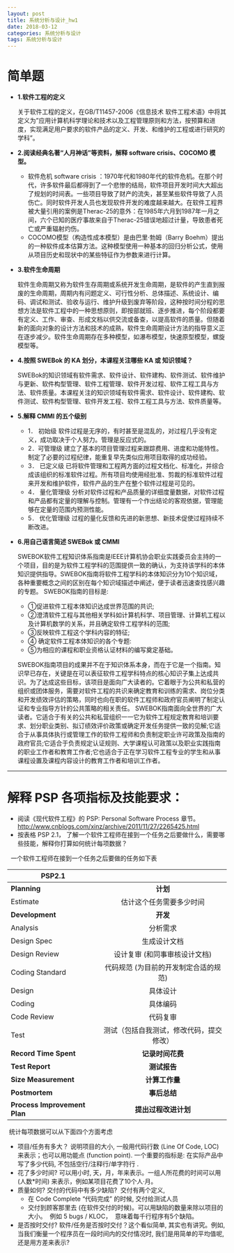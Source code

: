```yaml
---
layout: post
title: 系统分析与设计_hw1
date: 2018-03-12
categories: 系统分析与设计
tags: 系统分析与设计
---
```


# 简单题

*  __1.软件工程的定义__  

   关于软件工程的定义，在GB/T11457-2006《信息技术 软件工程术语》中将其定义为”应用计算机科学理论和技术以及工程管理原则和方法，按预算和进度，实现满足用户要求的软件产品的定义、开发、和维护的工程或进行研究的学科”。

* __2.阅读经典名著“人月神话”等资料，解释 software crisis、COCOMO 模型。__

  * 软件危机 software crisis ：1970年代和1980年代的软件危机。在那个时代，许多软件最后都得到了一个悲惨的结局，软件项目开发时间大大超出了规划的时间表。一些项目导致了财产的流失，甚至某些软件导致了人员伤亡。同时软件开发人员也发现软件开发的难度越来越大。在软件工程界被大量引用的案例是Therac-25的意外：在1985年六月到1987年一月之间，六个已知的医疗事故来自于Therac-25错误地超过计量，导致患者死亡或严重辐射灼伤。
  * COCOMO模型（构造性成本模型）是由巴里·勃姆（Barry Boehm）提出的一种软件成本估算方法。这种模型使用一种基本的回归分析公式，使用从项目历史和现状中的某些特征作为参数来进行计算。

* __3.软件生命周期__ 

   软件生命周期又称为软件生存周期或系统开发生命周期，是软件的产生直到报废的生命周期，周期内有问题定义、可行性分析、总体描述、系统设计、编码、调试和测试、验收与运行、维护升级到废弃等阶段，这种按时间分程的思想方法是软件工程中的一种思想原则，即按部就班、逐步推进，每个阶段都要有定义、工作、审查、形成文档以供交流或备查，以提高软件的质量。但随着新的面向对象的设计方法和技术的成熟，软件生命周期设计方法的指导意义正在逐步减少。软件生命周期存在多种模型，如瀑布模型，快速原型模型，螺旋模型等。

* __4.按照 SWEBok 的 KA 划分，本课程关注哪些 KA 或 知识领域？__ 

  SWEBok的知识领域有软件需求、软件设计、软件建构、软件测试、软件维护与更新、软件构型管理、软件工程管理、软件开发过程、软件工程工具与方法、软件质量。本课程关注的知识领域有软件需求、软件设计、软件建构、软件测试、软件构型管理、软件开发工程、软件工程工具与方法、软件质量等。

* __5.解释 CMMI 的五个级别__
     * 1． 初始级
     软件过程是无序的，有时甚至是混乱的，对过程几乎没有定义，成功取决于个人努力。管理是反应式的。
     * 2．可管理级
     建立了基本的项目管理过程来跟踪费用、进度和功能特性。制定了必要的过程纪律，能重复早先类似应用项目取得的成功经验。
     * 3． 已定义级
     已将软件管理和工程两方面的过程文档化、标准化，并综合成该组织的标准软件过程。所有项目均使用经批准、剪裁的标准软件过程来开发和维护软件，软件产品的生产在整个软件过程是可见的。
     * 4． 量化管理级
     分析对软件过程和产品质量的详细度量数据，对软件过程和产品都有定量的理解与控制。管理有一个作出结论的客观依据，管理能够在定量的范围内预测性能。
     * 5． 优化管理级
      过程的量化反馈和先进的新思想、新技术促使过程持续不断改进。
* __6.用自己语言简述 SWEBok 或 CMMI__ 

   SWEBOK软件工程知识体系指南是IEEE计算机协会职业实践委员会主持的一个项目，目的是为软件工程学科的范围提供一致的确认，为支持该学科的本体知识提供指导。SWEBOK指南将软件工程学科的本体知识分为10个知识域，各种重要概念之间的区别在每个知识域描述中阐述，便于读者迅速查找感兴趣的专题。
    SWEBOK指南的目标是:
    * ①促进软件工程本体知识达成世界范围的共识;
    * ②澄清软件工程与其他相关学科如计算机科学、项目管理、计算机工程以及计算机数学的关系，并且确定软件工程学科的范围;
    * ③反映软件工程这个学科内容的特征;
    * ④ 确定软件工程本体知识的各个专题:
    * ⑤为相应的课程和职业资格认证材料的编写奠定基础。

   SWEBOK指南项目的成果并不在于知识体系本身，而在于它是一个指南。知识早已存在，关键是在可以表征软件工程学科特点的核心知识子集上达成共识。为了达成这些目标，该项目是面向广大读者的。它着眼于为公共和私营的组织或团体服务，需要对软件工程的共识来确定教育和训练的需求、岗位分类和开发绩效评估的策略，同时也向在职的软件工程师和政府官员阐明了制定认证和专业指导方针的公共策略的相关责任。
   SWEBOK指南面向全世界的广大读者。它适合于有关的公共和私营组织一一它为软件工程规定教育和培训要求、划分职业类别、拟订绩效评价政策或确定开发任务提供一致的见解;它适合于从事具体执行或管理工作的软件工程师和负责制定职业许可政策及指南的政府官员;它适合于负责规定认证规则、大学课程认可政策以及职业实践指南的职业工作者和教育工作者;它也适合于正在学习软件工程专业的学生和从事课程设置及课程内容设计的教育工作者和培训工作者。

---
# 解释 PSP 各项指标及技能要求：

* 阅读《现代软件工程》的 PSP: Personal Software Process 章节。 <http://www.cnblogs.com/xinz/archive/2011/11/27/2265425.html>
* 按表格 PSP 2.1， 了解一个软件工程师在接到一个任务之后要做什么，需要哪些技能，解释你打算如何统计每项数据？

    一个软件工程师在接到一个任务之后要做的任务如下表
  
|PSP2.1        |            |
  | ------------- |:-------------:|
  | __Planning__ | __计划__ |
  |   Estimate |   估计这个任务需要多少时间 |
  | __Development__|__开发__|
  |    Analysis | 分析需求 |
  |    Design Spec |  生成设计文档 |
  |    Design Review |  设计复审 (和同事审核设计文档) |
  |    Coding Standard |  代码规范 (为目前的开发制定合适的规范) |
  |    Design |  具体设计 |
  |    Coding |  具体编码 |
  |    Code Review |  代码复审 |
  |    Test |  测试（包括自我测试，修改代码，提交修改）|
  | __Record Time Spent__ | __记录时间花费__ |
  | __Test Report__ |  __测试报告__ |
  | __Size Measurement__ |  __计算工作量__ |
  | __Postmortem__ |  __事后总结__ |
  | __Process Improvement Plan__ |  __提出过程改进计划__ |
  
  统计每项数据可以从下面四个方面考虑
  * 项目/任务有多大？
    说明项目的大小, 一般用代码行数 (Line Of Code, LOC) 来表示；也可以用功能点 (function point). 一个重要的指标是: 在实际产品中写了多少代码, 不包括空行/注释行/单字符行 .
  * 花了多少时间?
    可以用小时, 天，月，年来表示。一组人所花费的时间可以用 (人数*时间) 来表示，例如某项目花费了10个人·月。 
  * 质量如何?
    交付的代码中有多少缺陷?  交付有两个定义, 
    * 在 Code Complete “代码完成” 的时候, 交付给测试人员
    * 交付到顾客那里去 (在软件交付的时候)。可以用缺陷的数量来除以项目的大小。  例如 5 bugs / KLOC，  意味着每千行程序有5个缺陷。 
   * 是否按时交付?
    软件/任务是否按时交付？这个看似简单, 其实也有讲究。例如, 当我们衡量一个程序员在一段时间内的交付情况时, 我们是用简单的平均值呢, 还是用方差来表示? 


